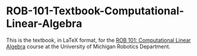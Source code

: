 # ROB-101-Textbook-Computational-Linear-Algebra

This is the textbook, in LaTeX format, for the [ROB 101: Computational Linear Algebra](https://github.com/michiganrobotics/rob101) course at the University of Michigan Robotics Department.

